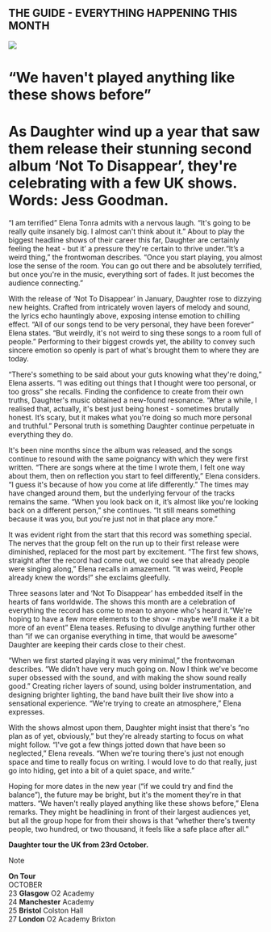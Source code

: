 ## THE GUIDE - EVERYTHING HAPPENING THIS MONTH

<img src="/Images/Francesca Jane Allen/Daughter-1-CreditFrancescaAllen.jpg">

# “We haven't played anything like these shows before”

# As Daughter wind up a year that saw them release their stunning second album ‘Not To Disappear’, they're celebrating with a few UK shows. Words: Jess Goodman.

“I am terrified” Elena Tonra admits with a nervous laugh. “It's going to be really quite insanely big. I almost can't think about it.” About to play the biggest headline shows of their career this far, Daughter are certainly feeling the heat - but it’ a pressure they're certain to thrive under.“It’s a weird thing,” the frontwoman describes. “Once you start playing, you almost lose the sense of the room. You can go out there and be absolutely terrified, but once you're in the music, everything sort of fades. It just becomes the audience connecting.”

With the release of ‘Not To Disappear’ in January, Daughter rose to dizzying new heights. Crafted from intricately woven layers of melody and sound, the lyrics echo hauntingly above, exposing intense emotion to chilling effect. “All of our songs tend to be very personal, they have been forever” Elena states. “But weirdly, it's not weird to sing these songs to a room full of people.” Performing to their biggest crowds yet, the ability to convey such sincere emotion so openly is part of what's brought them to where they are today.

“There's something to be said about your guts knowing what they're doing,” Elena asserts. “I was editing out things that I thought were too personal, or too gross” she recalls. Finding the confidence to create from their own truths, Daughter's music obtained a new-found resonance. “After a while, I realised that, actually, it's best just being honest - sometimes brutally honest. It’s scary, but it makes what you're doing so much more personal and truthful.” Personal truth is something Daughter continue perpetuate in everything they do.

It's been nine months since the album was released, and the songs continue to resound with the same poignancy with which they were first written. “There are songs where at the time I wrote them, I felt one way about them, then on reflection you start to feel differently,” Elena considers. “I guess it's because of how you come at life differently.” The times may have changed around them, but the underlying fervour of the tracks remains the same. “When you look back on it, it’s almost like you're looking back on a different person,” she continues. “It still means something because it was you, but you're just not in that place any more.”

It was evident right from the start that this record was something special. The nerves that the group felt on the run up to their first release were diminished, replaced for the most part by excitement. “The first few shows, straight after the record had come out, we could see that already people were singing along,”  Elena recalls in amazement. “It was weird, People already knew the words!” she exclaims gleefully.

Three seasons later and ‘Not To Disappear’ has embedded itself in the hearts of fans worldwide. The shows this month are a celebration of everything the record has come to mean to anyone who's heard it.“We're hoping to have a few more elements to the show - maybe we'll make it a bit more of an event” Elena teases. Refusing to divulge anything further other than “if we can organise everything in time, that would be awesome” Daughter are keeping their cards close to their chest.

“When we first started playing it was very minimal,” the frontwoman describes. “We didn’t have very much going on. Now I think we've become super obsessed with the sound, and with making the show sound really good.” Creating richer layers of sound, using bolder instrumentation, and designing brighter lighting, the band have built their live show into a sensational experience. “We're trying to create an atmosphere,” Elena expresses.

With the shows almost upon them, Daughter might insist that there's “no plan as of yet, obviously,” but they're already starting to focus on what might follow. “I've got a few things jotted down that have been so neglected,” Elena reveals. “When we're touring there's just not enough space and time to really focus on writing. I would love to do that really, just go into hiding, get into a bit of a quiet space, and write.”

Hoping for more dates in the new year (“if we could try and find the balance”), the future may be bright, but it's the moment they're in that matters. “We haven't really played anything like these shows before,” Elena remarks. They might be headlining in front of their largest audiences yet, but all the group hope for from their shows is that “whether there's twenty people, two hundred, or two thousand, it feels like a safe place after all.”

**Daughter tour the UK from 23rd October.**

> [!NOTE]
> **On Tour** \
> OCTOBER \
> 23 **Glasgow** O2 Academy \
> 24 **Manchester** Academy \
> 25 **Bristol** Colston Hall \
> 27 **London** O2 Academy Brixton
